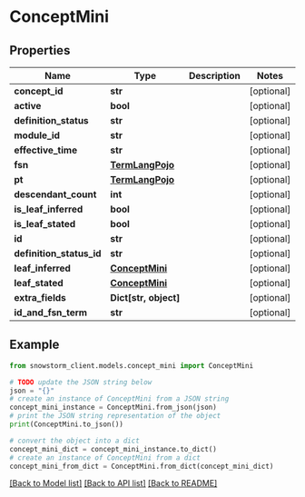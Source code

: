 # ConceptMini


## Properties

Name | Type | Description | Notes
------------ | ------------- | ------------- | -------------
**concept_id** | **str** |  | [optional] 
**active** | **bool** |  | [optional] 
**definition_status** | **str** |  | [optional] 
**module_id** | **str** |  | [optional] 
**effective_time** | **str** |  | [optional] 
**fsn** | [**TermLangPojo**](TermLangPojo.md) |  | [optional] 
**pt** | [**TermLangPojo**](TermLangPojo.md) |  | [optional] 
**descendant_count** | **int** |  | [optional] 
**is_leaf_inferred** | **bool** |  | [optional] 
**is_leaf_stated** | **bool** |  | [optional] 
**id** | **str** |  | [optional] 
**definition_status_id** | **str** |  | [optional] 
**leaf_inferred** | [**ConceptMini**](ConceptMini.md) |  | [optional] 
**leaf_stated** | [**ConceptMini**](ConceptMini.md) |  | [optional] 
**extra_fields** | **Dict[str, object]** |  | [optional] 
**id_and_fsn_term** | **str** |  | [optional] 

## Example

```python
from snowstorm_client.models.concept_mini import ConceptMini

# TODO update the JSON string below
json = "{}"
# create an instance of ConceptMini from a JSON string
concept_mini_instance = ConceptMini.from_json(json)
# print the JSON string representation of the object
print(ConceptMini.to_json())

# convert the object into a dict
concept_mini_dict = concept_mini_instance.to_dict()
# create an instance of ConceptMini from a dict
concept_mini_from_dict = ConceptMini.from_dict(concept_mini_dict)
```
[[Back to Model list]](../README.md#documentation-for-models) [[Back to API list]](../README.md#documentation-for-api-endpoints) [[Back to README]](../README.md)


